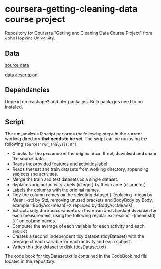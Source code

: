 # coursera-getting-cleaning-data course project

Repository for Coursera "Getting and Cleaning Data Course Project" from John Hopkins University.

## Data

[source data](https://d396qusza40orc.cloudfront.net/getdata%2Fprojectfiles%2FUCI%20HAR%20Dataset.zip) 

[data descritpion](http://archive.ics.uci.edu/ml/datasets/Human+Activity+Recognition+Using+Smartphones)


## Dependancies

Depend on reashape2 and plyr packages. Both packages need to be installed.

## Script

The run_analysis.R script performs the following steps in the current working directory **that needs to be set**.
The script can be run using the following `source("run_analysis.R")`

 * Checks for the presence of the original data. If not, download and unzip the source data.
 * Reads the provided features and activities label
 * Reads the test and train datasets from working directory, appending subjects and activities.
 * Merge the train and test datasets as a single dataset.
 * Replaces origianl activity labels (integer) by their name (character)
 * Labels the columns with the original names.
 * Tidy the column names on the selecting dataset ( Replacing -mean by Mean; -std by Std, removing unused brackets and BodyBody by Body, example: tBodyAcc-mean()-X repalced by tBodyAccMeanX)
 * Extracts only the measurements on the mean and standard deviation for each measurement, using the following regular expression '-(mean|std)[(]' on column names.
 * Computes the average of each variable for each activity and each subject
 * Creates a second, independent tidy dataset (tidyDataset) with the average of each variable for each activity and each subject.
 * Writes this tidy dataset to disk (tidyDataset.txt)

The code book for tidyDataset.txt is contained in the CodeBook.md file locatec in this repository.



